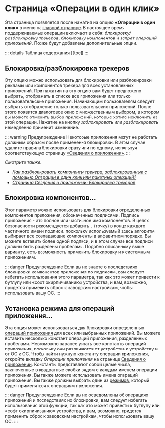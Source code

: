 # Страница «Операции в один клик»

Эта страница появляется после нажатия на опцию **«Операции в один клик»** в меню на [главной странице](./main-page.md#меню-опций). В настоящее время поддерживаемые операции включают в себя: _блокировку/разблокировку трекеров_, _блокировку компонентов_ и _запрет операций приложений_. Позже будут добавлены дополнительные опции.

::: details Таблица содержания
[[toc]]
:::

## Блокировка/разблокировка трекеров
Эту опцию можно использовать для блокировки или разблокировки рекламы или компонентов трекера для всех установленных приложений. При нажатии на эту опцию вам будет предложено выбрать, отображать в списке все приложения или только пользовательские приложения. Начинающим пользователям следует выбрать отображение только пользовательских приложений. После этого появится диалоговое окно с множественным выбором, в котором вы можете отменить выбор приложений, которые хотите исключить из этой операции. Нажатие на кнопку _заблокировать_ или _разблокировать_ немедленно применит изменение.

::: warning Предупреждение
Некоторые приложения могут не работать должным образом после применения блокировки. В этом случае удалите правила блокировки сразу или по одному, используя соответствующую страницу [«Сведения о приложении»][1].
:::

_Смотрите также:_
- _[Как разблокировать компоненты трекера, заблокированные с помощью Операции в один клик или пакетных операций?](../faq/app-components.md#как-разблокировать-компоненты-трекера-заблокированные-с-помощью-операции-в-один-клик-или-пакетных-операции)_
- _[Страница Сведения о приложении: Блокировка трекеров](app-details-page.md#блокировка-трекеров)_

## Блокировка компонентов…
Этот параметр можно использовать для блокировки определенных компонентов приложения, обозначенных подписями. Подпись приложения - это полное или частичное имя компонентов. В целях безопасности рекомендуется добавить `.` (точку) в конце каждого частичного имени подписи, поскольку используемый здесь алгоритм выбирает все совпадающие компоненты в алфавитном порядке. Вы можете вставить более одной подписи, и в этом случае все подписи должны быть разделены пробелами. Подобно описанному выше варианту, есть возможность применить блокировку и к системным приложениям.

::: danger Предупреждение
Если вы не знаете о последствиях блокировки компонентов приложения по подписям, вам следует избегать использования этого параметра, так как это может привести к бутлупу или «софт окирпичиванию» устройства, и вам, возможно, придется применить сброс к заводским настройкам, чтобы использовать вашу ОС.
:::

## Установка режима для операций приложения…
Эта опция может использоваться для блокировки определенных [операций приложения](../tech/AppOps.md) для всех или выбранных приложений. Вы можете вставить несколько констант операций приложения, разделенных пробелами. Невозможно заранее узнать все константы операций приложения, поскольку они различаются от устройства к устройству и от ОС к ОС. Чтобы найти нужную константу операции приложения, откройте вкладку _Операции приложения_ на странице [Сведения о приложении][1]. Константы представляют собой целые числа, заключенные в квадратные скобки рядом с каждым именем операции приложения. Вы также можете использовать имена операций приложения. Вы также должны выбрать один из [режимов](../tech/AppOps.md#константы-mode), который будет применяться к операциям приложения.

::: danger Предупреждение
Если вы не осведомлены об операциях приложений и последствиях их блокировки, вам следует избегать использования этой функции, так как это может привести к бутлупу или «софт окирпичиванию» устройства, и вам, возможно, придется применить сброс к заводским настройкам, чтобы использовать вашу ОС.
:::

[1]: ./app-details-page.md
